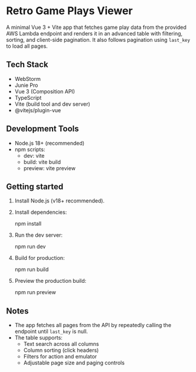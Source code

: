 # Retro Game Plays Viewer

A minimal Vue 3 + Vite app that fetches game play data from the provided AWS Lambda endpoint and renders it in an advanced table with filtering, sorting, and client-side pagination. It also follows pagination using `last_key` to load all pages.

## Tech Stack
- WebStorm
- Junie Pro
- Vue 3 (Composition API)
- TypeScript
- Vite (build tool and dev server)
- @vitejs/plugin-vue

## Development Tools
- Node.js 18+ (recommended)
- npm scripts:
  - dev: vite
  - build: vite build
  - preview: vite preview

## Getting started

1. Install Node.js (v18+ recommended).
2. Install dependencies:
   
   npm install

3. Run the dev server:
   
   npm run dev

4. Build for production:
   
   npm run build

5. Preview the production build:
   
   npm run preview

## Notes
- The app fetches all pages from the API by repeatedly calling the endpoint until `last_key` is null.
- The table supports:
  - Text search across all columns
  - Column sorting (click headers)
  - Filters for action and emulator
  - Adjustable page size and paging controls
